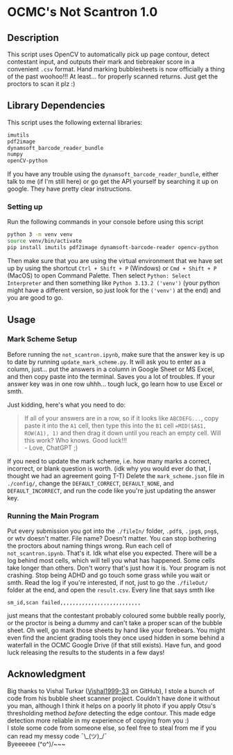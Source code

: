 # OCMC's Not Scantron 1.0
## Description
This script uses OpenCV to automatically pick up page contour, detect contestant input, and outputs their mark and tiebreaker score in a convenient `.csv` format. Hand marking bubblesheets is now officially a thing of the past woohoo!!! At least... for properly scanned returns. Just get the proctors to scan it plz :)

## Library Dependencies
This script uses the following external libraries:
```bash
imutils
pdf2image
dynamsoft_barcode_reader_bundle
numpy
openCV-python
```
If you have any trouble using the `dynamsoft_barcode_reader_bundle`, either talk to me (if I'm still here) or go get the API yourself by searching it up on google. They have pretty clear instructions.

### Setting up
Run the following commands in your console before using this script
```bash
python 3 -m venv venv
source venv/bin/activate
pip install imutils pdf2image dynamsoft-barcode-reader opencv-python
```
Then make sure that you are using the virtual environment that we have set up by using the shortcut `Ctrl + Shift + P` (Windows) or `Cmd + Shift + P` (MacOS) to open Command Palette. Then select `Python: Select Interpreter` and then something like `Python 3.13.2 ('venv')` (your python might have a different version, so just look for the `('venv')` at the end) and you are good to go.

## Usage
### Mark Scheme Setup
Before running the `not_scantron.ipynb`, make sure that the answer key is up to date by running `update_mark_scheme.py`. It will ask you to enter as a column, just... put the answers in a column in Google Sheet or MS Excel, and then copy paste into the terminal. Saves you a lot of troubles. If your answer key was in one row uhhh... tough luck, go learn how to use Excel or smth.

Just kidding, here's what you need to do:
>If all of your answers are in a row, so if it looks like `ABCDEFG...`, copy paste it into the `A1` cell, then type this into the `B1` cell `=MID($A$1, ROW(A1), 1)` and then drag it down until you reach an empty cell. Will this work? Who knows. Good luck!!!  
\- Love, ChatGPT ;)

If you need to update the mark scheme, i.e. how many marks a correct, incorrect, or blank question is worth. (idk why you would ever do that, I thought we had an agreement going T-T) Delete the `mark_scheme.json` file in `./config/`, change the `DEFAULT_CORRECT`, `DEFAULT_NONE`, and `DEFAULT_INCORRECT`, and run the code like you're just updating the answer key.
### Running the Main Program
Put every submission you got into the `./fileIn/` folder, `.pdf`s, `.jpg`s, `png`s, or wtv doesn't matter. File name? Doesn't matter. You can stop bothering the proctors about naming things wrong.
Run each cell of `not_scantron.ipynb`. That's it. Idk what else you expected. There will be a log behind most cells, which will tell you what has happened. Some cells take longer than others. Don't worry that's just how it is. Your program is not crashing. Stop being ADHD and go touch some grass while you wait or smth.
Read the log if you're interested, if not, just to go the `./fileOut/` folder at the end, and open the `result.csv`. Every line that says smth like
```
sm_id,scan failed,,,,,,,,,,,,,,,,,,,,,,,,,,
```
just means that the contestant probably coloured some bubble really poorly, or the proctor is being a dummy and can't take a proper scan of the bubble sheet. Oh well, go mark those sheets by hand like your forebears. You might even find the ancient grading tools they once used hidden in some behind a waterfall in the OCMC Google Drive (if that still exists). Have fun, and good luck releasing the results to the students in a few days!

## Acknowledgment
Big thanks to Vishal Turkar ([Vishal1999-33](https://github.com/Vishal1999-33) on GitHub), I stole a bunch of code from his bubble sheet scanner project. Couldn't have done it without you man, although I think it helps on a poorly lit photo if you apply Otsu's thresholding method *before* detecting the edge contour. This made edge detection more reliable in my experience of copying from you :)  
I stole some code from someone else, so feel free to steal from me if you can read my messy code ¯\\\_(ツ)\_/¯  
Byeeeeee (\^o\^)/\~\~\~
